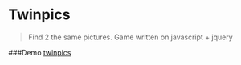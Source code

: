 # Twinpics
>Find 2 the same pictures.
Game written on javascript + jquery

###Demo
[twinpics](http://mixshaker.pp.ua/twinpics/)
